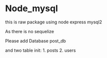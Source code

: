 # Node_mysql

this is raw package using node express mysql2

As there is no sequelize 

Please add Database post_db 

and two table init:
    1. posts
    2. users
